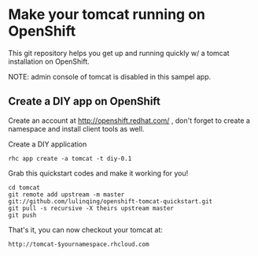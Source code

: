 Make your tomcat running on OpenShift
============================

This git repository helps you get up and running quickly w/ a tomcat installation on OpenShift.

NOTE: admin console of tomcat is disabled in this sampel app.

Create a DIY app on OpenShift
----------------------------

Create an account at http://openshift.redhat.com/ , don't forget to create a namespace and install client tools as well.

Create a DIY application

    rhc app create -a tomcat -t diy-0.1

Grab this quickstart codes and make it working for you!

    cd tomcat
    git remote add upstream -m master git://github.com/lulinqing/openshift-tomcat-quickstart.git
    git pull -s recursive -X theirs upstream master
    git push

That's it, you can now checkout your tomcat at:

    http://tomcat-$yournamespace.rhcloud.com
